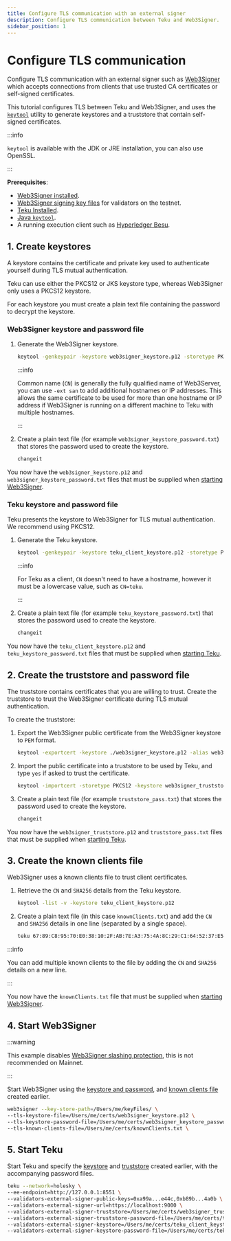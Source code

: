 ```yaml
---
title: Configure TLS communication with an external signer
description: Configure TLS communication between Teku and Web3Signer.
sidebar_position: 1
---
```


# Configure TLS communication

Configure TLS communication with an external signer such as [Web3Signer] which accepts connections from clients that use trusted CA certificates or self-signed certificates.

This tutorial configures TLS between Teku and Web3Signer, and uses the [`keytool`](https://docs.oracle.com/en/java/javase/12/tools/keytool.html) utility to generate keystores and a truststore that contain self-signed certificates.

:::info

`keytool` is available with the JDK or JRE installation, you can also use OpenSSL.

:::

**Prerequisites**:

- [Web3Signer installed](https://docs.web3signer.consensys.net/en/latest/HowTo/Get-Started/Install-Binaries/).
- [Web3Signer signing key files](https://docs.web3signer.consensys.net/en/latest/HowTo/Use-Signing-Keys/) for validators on the testnet.
- [Teku Installed](../get-started/install/install-binaries.md).
- [Java `keytool`](https://docs.oracle.com/en/java/javase/12/tools/keytool.html).
- A running execution client such as [Hyperledger Besu].

## 1. Create keystores

A keystore contains the certificate and private key used to authenticate yourself during TLS mutual authentication.

Teku can use either the PKCS12 or JKS keystore type, whereas Web3Signer only uses a PKCS12 keystore.

For each keystore you must create a plain text file containing the password to decrypt the keystore.

### Web3Signer keystore and password file

1.  Generate the Web3Signer keystore.

    ```bash
    keytool -genkeypair -keystore web3signer_keystore.p12 -storetype PKCS12 -storepass changeit -alias web3signer -keyalg RSA -keysize 2048 -validity 109500 -dname "CN=localhost, OU=PegaSys, O=ConsenSys, L=Brisbane, ST=QLD, C=AU" -ext san=dns:localhost,ip:127.0.0.1
    ```

    :::info

    Common name (`CN`) is generally the fully qualified name of Web3Server, you can use `-ext san` to add additional hostnames or IP addresses. This allows the same certificate to be used for more than one hostname or IP address if Web3Signer is running on a different machine to Teku with multiple hostnames.

    :::

2.  Create a plain text file (for example `web3signer_keystore_password.txt`) that stores the password used to create the keystore.

    ```bash title="web3signer_keystore_password.txt"
    changeit
    ```

You now have the `web3signer_keystore.p12` and `web3signer_keystore_password.txt` files that must be supplied when [starting Web3Signer](#4-start-web3signer).

### Teku keystore and password file

Teku presents the keystore to Web3Signer for TLS mutual authentication. We recommend using PKCS12.

1.  Generate the Teku keystore.

    ```bash
    keytool -genkeypair -keystore teku_client_keystore.p12 -storetype PKCS12 -storepass changeit -alias teku_client -keyalg RSA -keysize 2048 -validity 109500 -dname "CN=teku, OU=PegaSys, O=ConsenSys, L=Brisbane, ST=QLD, C=AU"
    ```

    :::info

    For Teku as a client, `CN` doesn't need to have a hostname, however it must be a lowercase value, such as `CN=teku`.

    :::

2.  Create a plain text file (for example `teku_keystore_password.txt`) that stores the password used to create the keystore.

    ```bash title="teku_keystore_password.txt"
    changeit
    ```

You now have the `teku_client_keystore.p12` and `teku_keystore_password.txt` files that must be supplied when [starting Teku](#5-start-teku).

## 2. Create the truststore and password file

The truststore contains certificates that you are willing to trust. Create the truststore to trust the Web3Signer certificate during TLS mutual authentication.

To create the truststore:

1.  Export the Web3Signer public certificate from the Web3Signer keystore to `PEM` format.

    ```bash
    keytool -exportcert -keystore ./web3signer_keystore.p12 -alias web3signer -rfc -file web3signer.pem
    ```

2.  Import the public certificate into a truststore to be used by Teku, and type `yes` if asked to trust the certificate.

    ```bash
    keytool -importcert -storetype PKCS12 -keystore web3signer_truststore.p12 -alias web3signer -trustcacerts -storepass changeit -file ./web3signer.pem
    ```

3.  Create a plain text file (for example `truststore_pass.txt`) that stores the password used to create the keystore.

    ```bash title="truststore_pass.txt"
    changeit
    ```

You now have the `web3signer_truststore.p12` and `truststore_pass.txt` files that must be supplied when [starting Teku](#5-start-teku).

## 3. Create the known clients file

Web3Signer uses a known clients file to trust client certificates.

1. Retrieve the `CN` and `SHA256` details from the Teku keystore.

   ```bash
   keytool -list -v -keystore teku_client_keystore.p12
   ```

2. Create a plain text file (in this case `knownClients.txt`) and add the `CN` and `SHA256` details in one line (separated by a single space).

   ```bash
   teku 67:89:C8:95:70:E0:38:10:2F:AB:7E:A3:75:4A:8C:29:C1:64:52:37:E5:E9:CD:EF:CD:27:C2:88:BF:84:3A:A1
   ```

:::info

You can add multiple known clients to the file by adding the `CN` and `SHA256` details on a new line.

:::

You now have the `knownClients.txt` file that must be supplied when [starting Web3Signer](#4-start-web3signer).

## 4. Start Web3Signer

:::warning

This example disables [Web3Signer slashing protection], this is not recommended on Mainnet.

:::

Start Web3Signer using the [keystore and password](#web3signer-keystore-and-password-file), and [known clients file](#3-create-the-known-clients-file) created earlier.

```bash
web3signer --key-store-path=/Users/me/keyFiles/ \
--tls-keystore-file=/Users/me/certs/web3signer_keystore.p12 \
--tls-keystore-password-file=/Users/me/certs/web3signer_keystore_password.txt \
--tls-known-clients-file=/Users/me/certs/knownClients.txt \
```

## 5. Start Teku

Start Teku and specify the [keystore](#teku-keystore-and-password-file) and [truststore](#2-create-the-truststore-and-password-file) created earlier, with the accompanying password files.

```bash
teku --network=holesky \
--ee-endpoint=http://127.0.0.1:8551 \
--validators-external-signer-public-keys=0xa99a...e44c,0xb89b...4a0b \
--validators-external-signer-url=https://localhost:9000 \
--validators-external-signer-truststore=/Users/me/certs/web3signer_truststore.p12 \
--validators-external-signer-truststore-password-file=/Users/me/certs/truststore_pass.txt \
--validators-external-signer-keystore=/Users/me/certs/teku_client_keystore.p12 \
--validators-external-signer-keystore-password-file=/Users/me/certs/teku_keystore_password.txt
```

<!-- links -->

[Web3Signer]: https://docs.web3signer.consensys.net/en/latest/
[Hyperledger Besu]: https://besu.hyperledger.org/development/public-networks/get-started/install
[Configure Besu on Holesky]: https://besu.hyperledger.org/development/public-networks/get-started/start-node#run-a-node-on-holesky-testnet
[Web3Signer slashing protection]: https://docs.web3signer.consensys.net/en/latest/concepts/slashing-protection/
